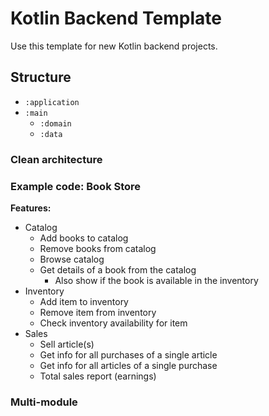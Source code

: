 # Kotlin Backend Template

Use this template for new Kotlin backend projects. 

## Structure

- `:application` 
- `:main`
    - `:domain`
    - `:data`

### Clean architecture

### Example code: Book Store

**Features:**
- Catalog
    - Add books to catalog
    - Remove books from catalog
    - Browse catalog
    - Get details of a book from the catalog 
        - Also show if the book is available in the inventory
- Inventory 
    - Add item to inventory
    - Remove item from inventory
    - Check inventory availability for item
- Sales
    - Sell article(s)
    - Get info for all purchases of a single article
    - Get info for all articles of a single purchase 
    - Total sales report (earnings)
 

### Multi-module